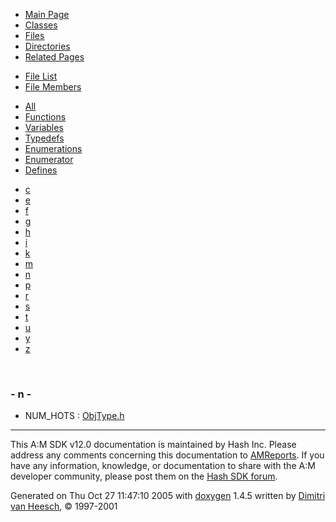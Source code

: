 <div class="tabs">

- [Main Page](index.md)
- [Classes](annotated.md)
- <span id="current">[Files](files.md)</span>
- [Directories](dirs.md)
- [Related Pages](pages.md)

</div>

<div class="tabs">

- [File List](files.md)
- <span id="current">[File Members](globals.md)</span>

</div>

<div class="tabs">

- [All](globals.md)
- [Functions](globals_func.md)
- [Variables](globals_vars.md)
- [Typedefs](globals_type.md)
- [Enumerations](globals_enum.md)
- <span id="current">[Enumerator](globals_eval.md)</span>
- [Defines](globals_defs.md)

</div>

<div class="tabs">

- [c](globals_eval.md#index_c)
- [e](globals_eval_0x65.md#index_e)
- [f](globals_eval_0x66.md#index_f)
- [g](globals_eval_0x67.md#index_g)
- [h](globals_eval_0x68.md#index_h)
- [i](globals_eval_0x69.md#index_i)
- [k](globals_eval_0x6b.md#index_k)
- [m](globals_eval_0x6d.md#index_m)
- <span id="current">[n](globals_eval_0x6e.md#index_n)</span>
- [p](globals_eval_0x70.md#index_p)
- [r](globals_eval_0x72.md#index_r)
- [s](globals_eval_0x73.md#index_s)
- [t](globals_eval_0x74.md#index_t)
- [u](globals_eval_0x75.md#index_u)
- [y](globals_eval_0x79.md#index_y)
- [z](globals_eval_0x7a.md#index_z)

</div>

 

### <span id="index_n" class="anchor">- n -</span>

- NUM_HOTS : <a href="ObjType_8h.md#b74c375731dc50c662d6ce08befe2db0d0e741e791aa7b999ea71d290fc092c4" class="el">ObjType.h</a>

------------------------------------------------------------------------

<span class="small">This A:M SDK v12.0 documentation is maintained by Hash Inc. Please address any comments concerning this documentation to [AMReports](http://www.hash.com/reports). If you have any information, knowledge, or documentation to share with the A:M developer community, please post them on the [Hash SDK forum](http://www.hash.com/forums/index.php?showforum=11).</span>

Generated on Thu Oct 27 11:47:10 2005 with [<span class="image placeholder" original-image-src="doxygen.png" original-image-title="" height="45" width="100" align="middle" border="0">doxygen</span>](http://www.doxygen.org/index.html) 1.4.5 written by [Dimitri van Heesch](mailto:dimitri@stack.nl), © 1997-2001

